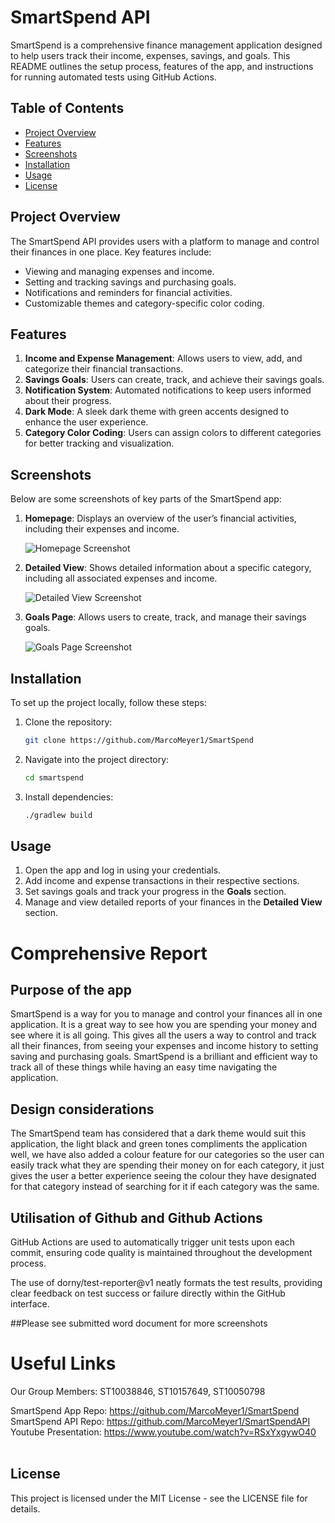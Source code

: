 
# SmartSpend API

SmartSpend is a comprehensive finance management application designed to help users track their income, expenses, savings, and goals. This README outlines the setup process, features of the app, and instructions for running automated tests using GitHub Actions.

## Table of Contents

- [Project Overview](#project-overview)
- [Features](#features)
- [Screenshots](#screenshots)
- [Installation](#installation)
- [Usage](#usage)
- [License](#license)

## Project Overview

The SmartSpend API provides users with a platform to manage and control their finances in one place. Key features include:

- Viewing and managing expenses and income.
- Setting and tracking savings and purchasing goals.
- Notifications and reminders for financial activities.
- Customizable themes and category-specific color coding.

## Features

1. **Income and Expense Management**: Allows users to view, add, and categorize their financial transactions.
2. **Savings Goals**: Users can create, track, and achieve their savings goals.
3. **Notification System**: Automated notifications to keep users informed about their progress.
4. **Dark Mode**: A sleek dark theme with green accents designed to enhance the user experience.
5. **Category Color Coding**: Users can assign colors to different categories for better tracking and visualization.

## Screenshots

Below are some screenshots of key parts of the SmartSpend app:

1. **Homepage**: Displays an overview of the user’s financial activities, including their expenses and income. 
   
   ![Homepage Screenshot](Screenshots/homepage.png)

2. **Detailed View**: Shows detailed information about a specific category, including all associated expenses and income.
   
   ![Detailed View Screenshot](Screenshots/detailedview.png)

3. **Goals Page**: Allows users to create, track, and manage their savings goals.
   
   ![Goals Page Screenshot](Screenshots/goals.png)

## Installation

To set up the project locally, follow these steps:

1. Clone the repository:

    ```bash
    git clone https://github.com/MarcoMeyer1/SmartSpend
    ```

2. Navigate into the project directory:

    ```bash
    cd smartspend
    ```

3. Install dependencies:

    ```bash
    ./gradlew build
    ```



## Usage

1. Open the app and log in using your credentials.
2. Add income and expense transactions in their respective sections.
3. Set savings goals and track your progress in the **Goals** section.
4. Manage and view detailed reports of your finances in the **Detailed View** section.

# Comprehensive Report
## Purpose of the app
SmartSpend is a way for you to manage and control your finances all in one application. It is a great way to see how you are spending your money and see where it is all going. This gives all the users a way to control and track all their finances, from seeing your expenses and income history to setting saving and purchasing goals. SmartSpend is a brilliant and efficient way to track all of these things while having an easy time navigating the application.

## Design considerations
The SmartSpend team has considered that a dark theme would suit this application, the light black and green tones compliments the application well, we have also added a colour feature for our categories so the user can easily track what they are spending their money on for each category, it just gives the user a better experience seeing the colour they have designated for that category instead of searching for it if each category was the same.

## Utilisation of Github and Github Actions
GitHub Actions are used to automatically trigger unit tests upon each commit, ensuring code quality is maintained throughout the development process.

The use of dorny/test-reporter@v1 neatly formats the test results, providing clear feedback on test success or failure directly within the GitHub interface. 

##Please see submitted word document for more screenshots

# Useful Links
Our Group Members: ST10038846, ST10157649, ST10050798

SmartSpend App Repo: https://github.com/MarcoMeyer1/SmartSpend
SmartSpend API Repo: https://github.com/MarcoMeyer1/SmartSpendAPI
Youtube Presentation: https://www.youtube.com/watch?v=RSxYxgywO40 
 


## License

This project is licensed under the MIT License - see the LICENSE file for details.
